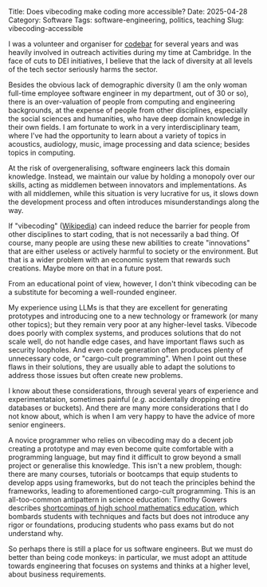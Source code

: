 Title: Does vibecoding make coding more accessible?
Date: 2025-04-28
Category: Software
Tags: software-engineering, politics, teaching
Slug: vibecoding-accessible

I was a volunteer and organiser for [codebar](https://codebar.io/) for
several years and was heavily involved in outreach activities during my
time at Cambridge. In the face of cuts to DEI initiatives, I believe
that the lack of diversity at all levels of the tech sector seriously
harms the sector.

Besides the obvious lack of demographic diversity (I am the only woman
full-time employee software engineer in my department, out of 30 or so),
there is an over-valuation of people from computing and engineering
backgrounds, at the expense of people from other disciplines, especially
the social sciences and humanities, who have deep domain knowledge in
their own fields.  I am fortunate to work in a very interdisciplinary
team, where I've had the opportunity to learn about a variety of topics
in acoustics, audiology, music, image processing and data science;
besides topics in computing.

At the risk of overgeneralising, software engineers lack this domain
knowledge. Instead, we maintain our value by holding a monopoly over our
skills, acting as middlemen between innovators and implementations.
As with all middlemen, while this situation is very lucrative for us, it
slows down the development process and often introduces
misunderstandings along the way.

If "vibecoding" ([Wikipedia](https://en.wikipedia.org/wiki/Vibe_coding))
can indeed reduce the barrier for people from other disciplines to start
coding, that is not necessarily a bad thing.  Of course, many people are
using these new abilities to create "innovations" that are either
useless or actively harmful to society or the environment. But that is a
wider problem with an economic system that rewards such creations. Maybe
more on that in a future post.

From an educational point of view, however, I don't think vibecoding can
be a substitute for becoming a well-rounded engineer.

My experience using LLMs is that they are excellent for generating
prototypes and introducing one to a new technology or framework (or many
other topics); but they remain very poor at any higher-level tasks.
Vibecode does poorly with complex systems, and produces solutions that
do not scale well, do not handle edge cases, and have important flaws
such as security loopholes. And even code generation often produces
plenty of unnecessary code, or "cargo-cult programming".  When I point
out these flaws in their solutions, they are usually able to adapt the
solutions to address those issues but often create new problems.

I know about these considerations, through several years of experience
and experimentataion, sometimes painful (_e.g._ accidentally dropping
entire databases or buckets). And there are many more considerations
that I do not know about, which is when I am very happy to have the
advice of more senior engineers.

A novice programmer who relies on vibecoding may do a decent job
creating a prototype and may even become quite comfortable with a
programming language, but may find it difficult to grow beyond a small
project or generalise this knowledge. This isn't a new problem, though:
there are many courses, tutorials or bootcamps that equip students to
develop apps using frameworks, but do not teach the principles behind
the frameworks, leading to aforementioned cargo-cult programming.  This
is an all-too-common antipattern in science education: Timothy Gowers
describes [shortcomings of high school mathematics
education](https://gowers.wordpress.com/2012/11/20/what-maths-a-level-doesnt-necessarily-give-you/),
which bombards students with techniques and facts but does not introduce
any rigor or foundations, producing students who pass exams but do not
understand why.

So perhaps there is still a place for us software engineers. But we must
do better than being code monkeys: in particular, we must adopt an
attitude towards engineering that focuses on systems and thinks at a
higher level, about business requirements.
